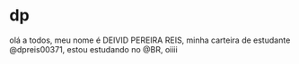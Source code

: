 # dp
olá a todos, meu nome é DEIVID PEREIRA REIS, minha carteira de estudante @dpreis00371, estou estudando no @BR, oiiii
